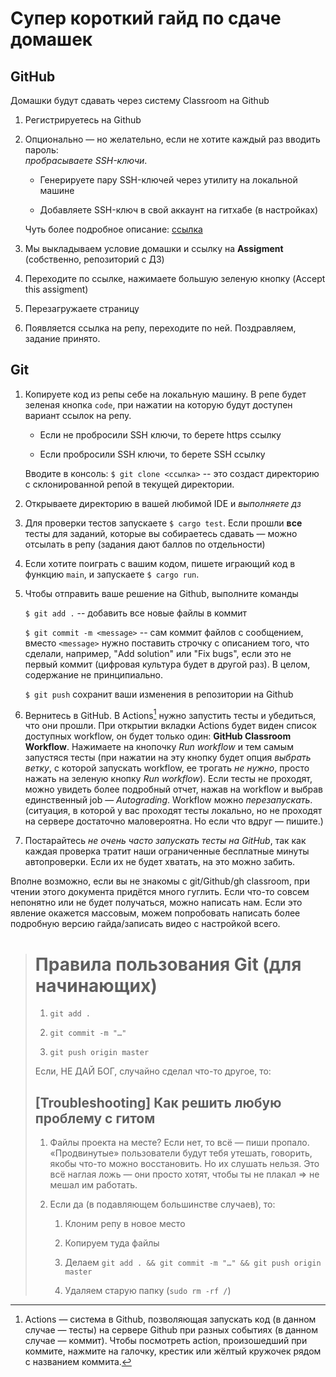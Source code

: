 # Супер короткий гайд по сдаче домашек

## GitHub

Домашки будут сдавать через систему Classroom на Github

1.  Регистрируетесь на Github

2.  Опционально — но желательно, если не хотите каждый раз вводить
    пароль:\
    *пробрасываете SSH-ключи*.

    -   Генерируете пару SSH-ключей через утилиту на локальной машине

    -   Добавляете SSH-ключ в свой аккаунт на гитхабе (в настройках)

    Чуть более подробное описание:
    [ссылка](https://docs.github.com/en/authentication/connecting-to-github-with-ssh/adding-a-new-ssh-key-to-your-github-account)

3.  Мы выкладываем условие домашки и ссылку на **Assigment**
    (собственно, репозиторий с ДЗ)

4.  Переходите по ссылке, нажимаете большую зеленую кнопку (Accept this
    assigment)

5.  Перезагружаете страницу

6.  Появляется ссылка на репу, переходите по ней. Поздравляем, задание
    принято.

## Git

1.  Копируете код из репы себе на локальную машину. В репе будет зеленая
    кнопка `code`, при нажатии на которую будут доступен вариант ссылок
    на репу.

    -   Если не пробросили SSH ключи, то берете https ссылку

    -   Если пробросили SSH ключи, то берете SSH ссылку

    Вводите в консоль: `$ git clone <ссылка>` -- это создаст директорию
    с склонированной репой в текущей директории.

2.  Открываете директорию в вашей любимой IDE и *выполняете дз*

3.  Для проверки тестов запускаете `$ cargo test`. Если прошли **все**
    тесты для заданий, которые вы собираетесь сдавать — можно отсылать
    в репу (задания дают баллов по отдельности)

4.  Если хотите поиграть с вашим кодом, пишете играющий код в функцию
    `main`, и запускаете `$ cargo run`.

5.  Чтобы отправить ваше решение на Github, выполните команды

    `$ git add .` -- добавить все новые файлы в коммит

    `$ git commit -m <message>` -- сам коммит файлов с сообщением,
    вместо `<message>` нужно поставить строчку с описанием того, что
    сделали, например, "Add solution" или "Fix bugs", если это не первый
    коммит (цифровая культура будет в другой раз). В целом, содержание
    не принципиально.

    `$ git push` сохранит ваши изменения в репозитории на Github

6.  Вернитесь в GitHub. В Actions[^1] нужно запустить тесты и убедиться, 
    что они прошли. При открытии вкладки Actions будет виден список доступных workflow, 
    он будет только один: **GitHub Classroom Workflow**. Нажимаете на кнопочку *Run workflow* и 
    тем самым запустяся тесты (при нажатии на эту кнопку будет опция _выбрать ветку_, с которой запускать workflow, ее трогать _не нужно_, просто нажать на зеленую кнопку *Run workflow*). 
    Если тесты не проходят, можно увидеть более подробный отчет, 
    нажав на workflow и выбрав единственный job — _Autograding_. Workflow можно _перезапускать_. 
    (ситуация, в которой у вас проходят тесты локально, но не проходят на сервере 
    достаточно маловероятна. Но если что вдруг — пишите.)

7.  Постарайтесь *не очень часто запускать тесты на GitHub*, так как каждая проверка
    тратит наши ограниченные бесплатные минуты автопроверки. Если их не
    будет хватать, на это можно забить.

Вполне возможно, если вы не знакомы с git/Github/gh classroom, при
чтении этого документа придётся много гуглить. Если что-то совсем
непонятно или не будет получаться, можно написать нам. Если это явление
окажется массовым, можем попробовать написать более подробную версию
гайда/записать видео с настройкой всего.


> # Правила пользования Git (для начинающих)
> 
> 1.  `git add .`
> 
> 2.  `git commit -m "…"`
> 
> 3.  `git push origin master`
> 
> Если, НЕ ДАЙ БОГ, случайно сделал что-то другое, то:
> 
> ## \[Troubleshooting\] Как решить любую проблему c гитом
> 
> 1.  Файлы проекта на месте? Если нет, то всё — пиши пропало.
>     «Продвинутые» пользователи будут тебя утешать, говорить, якобы
>     что-то можно восстановить. Но их слушать нельзя. Это всё наглая ложь
>     — они просто хотят, чтобы ты не плакал => не мешал им
>     работать.
> 
> 2.  Если да (в подавляющем большинстве случаев), то:
> 
>     1.  Клоним репу в новое место
> 
>     2.  Копируем туда файлы
> 
>     3.  Делаем
>         `git add . && git commit -m "…" && git push origin master`
> 
>     4.  Удаляем старую папку (`sudo rm -rf /`)


[^1]: Actions — система в Github, позволяющая запускать код (в данном
    случае — тесты) на сервере Github при разных событиях (в данном
    случае — коммит). Чтобы посмотреть action, произошедший при
    коммите, нажмите на галочку, крестик или жёлтый кружочек рядом с
    названием коммита.
